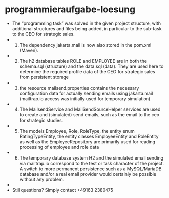 # programmieraufgabe-loesung

* The “programming task” was solved in the given project structure, with additional structures and files being added, in particular to the sub-task to the CEO for strategic sales.
* 1. The dependency jakarta.mail is now also stored in the pom.xml (Maven). 
* 2. The h2 database tables ROLE and EMPLOYEE are in both the schema.sql (structure) and the data.sql (data). They are used here to determine the required profile data of the CEO for strategic sales from persistent storage
* 3. the resource mailsend.properties contains the necessary configuration data for actually sending emails using jakarta.mail (mailtrap.io access was initially used for temporary simulation)
* 4. The MailsendService and MailSendSourceHelper services are used to create and (simulated) send emails, such as the email to the ceo for strategic studies.
* 5. The models Employee, Role, RoleType, the entity enum RatingTypeEntity, the entity classes EmployeeEntity and RoleEntity as well as the EmployeeRepository are primarily used for reading processing of employee and role data
* 6. The temporary database system H2 and the simulated email sending via mailtrap.io correspond to the test or task character of the project. A switch to more permanent persistence such as a MySQL/MariaDB database and/or a real email provider would certainly be possible without any problem.
* 
* Still questions? Simply contact +49163 2380475

